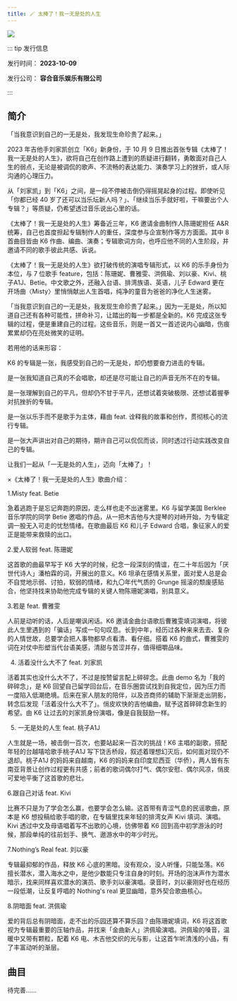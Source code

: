 ```yaml
---
title: 🪄 太棒了！我一无是处的人生
---
```


![](https://scontent-nrt1-1.xx.fbcdn.net/v/t39.30808-6/387178815_874318190931935_4316002486548431095_n.jpg?_nc_cat=100&ccb=1-7&_nc_sid=5f2048&_nc_ohc=VieoJoIYpCYAb5BSn8i&_nc_ht=scontent-nrt1-1.xx&oh=00_AfDJ3LUKebsaW7bSKlSxRiUtqgQXTam0zUrsFcGMbqwP-Q&oe=661DC4DB)

::: tip 发行信息

发行时间： **2023-10-09**

发行公司： **容合音乐娱乐有限公司**

:::

## 简介

「当我意识到自己的一无是处，我发现生命珍贵了起来。」

2023 年吉他手刘家凯创立「K6」新身份，于 10 月 9 日推出首张专辑《太棒了！我一无是处的人生》，欲将自己在创作路上遭到的质疑进行翻转，勇敢面对自己人生的弱点，无论是被调侃的歌声、不流畅的表达能力、演奏学习上的挫折，或人际沟通的心理压力。

从「刘家凯」到「K6」之间，是一段不停被击倒仍得摇晃起身的过程。即使听见「你都已经 40 岁了还可以当乐坛新人吗？」、「继续当乐手就好啦，干嘛要出个人专辑？」等质疑，仍希望透过音乐说出心里的话。

《太棒了！我一无是处的人生》筹备近三年，K6 邀请金曲制作人陈珊妮担任 A&amp;R 统筹，自己也首度担起专辑制作人的重任，深度参与企宣制作等方方面面。其中 8 首曲目皆由 K6 作曲、编曲、演奏；专辑歌词方向，也呼应他不同的人生阶段，并邀请不同的歌手彼此共感、诉说。

《太棒了！我一无是处的人生》欲打破传统的演唱专辑形式，以 K6 的乐手身份为本位，与 7 位歌手 feature，包括：陈珊妮、曹雅雯、洪佩瑜、刘以豪、Kivi、桃子A1J、Betie。中文歌之外，还融入台语、排湾族语、英语，儿子 Edward 更在开场曲〈Misty〉里悄悄献出人生首唱，纯净的童音为爸爸的净化人生迷雾。

「当我意识到自己的一无是处，我发现生命珍贵了起来。」因为一无是处，所以知道自己还有各种可能性，拼命补习，让踏出的每一步都是全新的。K6 完成这张专辑的过程，便是重建自己的过程。这些音乐，则是一首又一首述说内心幽暗，伤痕累累却仍在亮处微笑的证明。

若用他的话来形容：

K6 的专辑是一张，我感受到自己的一无是处，却仍想要奋力进击的专辑。

是一张我知道自己真的不会唱歌，却还是尽可能让自己的声音无所不在的专辑。

是一张理解到自己的平凡，但却仍不甘于平凡，还想试着突破极限、还想试着握拳对抗挫折的专辑。

是一张以乐手而不是歌手为主体，藉由 feat. 诠释我的故事和创作，贯彻核心的流行专辑。

是一张大声讲出对自己的期待，期许自己可以侃侃而谈，同时透过行动实践改变自己的专辑。

让我们一起从「一无是处的人生」，迈向「太棒了」！

×《太棒了！我一无是处的人生》歌曲介绍：

1.Misty feat. Betie

急着逃跑于是忘记奔跑的原因，走么样也走不出迷雾里。K6 与留学美国 Berklee 音乐学院的同学 Betie 邀唱的作品，从一把木吉他与大提琴的对峙开始，为专辑定调一股无入可走的忧愁情绪。在歌曲最后 K6 和儿子 Edward 合唱，象征家人的爱正是能带来救赎的出口。

2.爱人软弱 feat. 陈珊妮

这首歌的曲最早写于 K6 大学的时候，纪念一段深刻的情谊，在二十年后因为「厌世代诗人」潘柏霖的词，开展出的意义。K6 坦承在感情关系里，面对爱人总是会不自觉地示弱、讨拍，软弱的情绪，和九〇年代气质的 Grunge 摇滚的颓废感贴合，他坚持找来协助他完成专辑的关键人物陈珊妮演唱，别具意义。

3.若是 feat. 曹雅雯

人前是动听的话，人后是嘲讽闲话。K6 邀请金曲台语歌后曹雅雯填词演唱，将彼此人生里遇到的「骗话」写成一句句叹息。长到中年，经历过各种来来去去、复杂的人情世故，总要学会把人事物都早点看清、看仔细。搭着 K6 的曲式，曹雅雯的词在对仗中形塑当代台语美感，清甜与苦涩并存，值得细嚼品味。

4. 活着没什么大不了 feat. 刘家凯

活着其实也没什么大不了，不过是按赞留言配上碎碎念。此曲 demo 名为「我的碎碎念」，是 K6 回望自己留学回台后，在音乐圈尝试找到自我定位，因为压力而一度陷入低潮绝境。后来在家人朋友的陪伴，以及咨商师的辅助下渐渐走出阴影，转念后发现「活着没什么大不了」。俏皮欢快的吉他编曲，赋予这首碎碎念新生的希望。由 K6 让过去的刘家凯身份演唱，像是自我鼓励一样。

5. 一无是处的人生 feat. 桃子A1J

人生就是一场，被击倒一百次，也要站起来一百次的挑战！K6 主唱的副歌，搭配年轻的台越嘻哈歌手桃子A1J 写下饶舌桥段，叙述着理想幻灭后，如何面对现仍不退却。桃子A1J 的妈妈来自越南，K6 的妈妈来自印度尼西亚（华侨），两人皆有东南亚背景让创作过程更有共感；前者的歌词偶尔打气、偶尔安慰、偶尔风凉，俏皮可爱地平衡了这首歌的悲壮。

6.跟自己对话 feat. Kivi

比赛不只是为了学会怎么赢，也要学会怎么输。这首带有青涩气息的民谣歌曲，原本是 K6 想投稿给歌手唱的歌，在专辑里找来年轻的排湾女声 Kivi 填词、演唱。Kivi 透过中文及母语唱着写不出歌的心境，彷佛带着 K6 回到高中初学游泳的时候，那段单纯的往前划手、换气、遨游水中的年少时光。

7.Nothing’s Real feat. 刘以豪&nbsp;

专辑最抑郁的作品，释放 K6 心底的黑暗。没有观众，没人听懂，只能坠落。K6 擅长潜水，潜入海水之中，是他少数能只专注自身的时刻。开场的泡沫声作为潜水暗示，找来同样喜欢潜水的演员、歌手刘以豪演唱。录音时，刘以豪刚好也在经历一段低潮，让反复哼唱的 Nothing's real 更显幽暗，意外契合歌曲核心。

8.阴暗面 feat. 洪佩瑜

爱的背后总有阴暗面，走不出的乐园还算不算乐园？由陈珊妮填词，K6 将这首歌视为专辑最重要的压轴作品，并找来「金曲新人」洪佩瑜演唱。洪佩瑜的嗓音，温暖中又带有颗粒，配着 K6 电、木吉他交织的光与影，让这首乍听清浅的小品，有了丰富动听的渐层。

## 曲目

待完善……